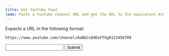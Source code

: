 ```yaml
---
title: Get YouTube Feed
lede: Paste a YouTube channel URL and get the URL to the equivalent Atom Feed for use in your Microsub setup.
---
```


Expects a URL in the following format:

<pre><code>https://www.youtube.com/channel/AaBbCcDdEeFfGg0123456789</code></pre>

<form class="get-youtube-feed">
    <input type="text" inputmode="url" id="url">
    <button class="button" type="submit">Submit</button>
</form>

<script defer src="/js/get-youtube-feed.js"></script>
